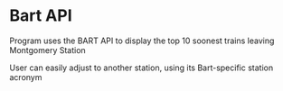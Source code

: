 # Bart API
Program uses the BART API to display the top 10 soonest trains leaving Montgomery Station

User can easily adjust to another station, using its Bart-specific station acronym

